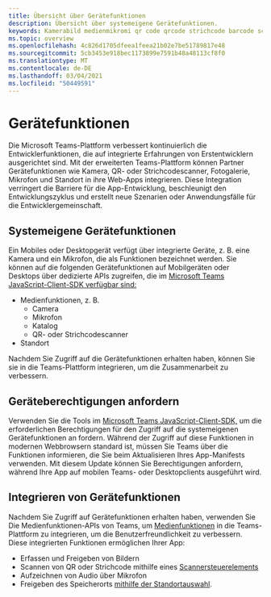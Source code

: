 ```yaml
---
title: Übersicht über Gerätefunktionen
description: Übersicht über systemeigene Gerätefunktionen.
keywords: Kamerabild medienmikromi qr code qrcode strichcode barcode scan scanner location map funktionen systemeigene Geräteberechtigungen
ms.topic: overview
ms.openlocfilehash: 4c826d1705dfeea1feea21b02e7be51789817e48
ms.sourcegitcommit: 5cb3453e918bec1173899e7591b48a48113cf8f0
ms.translationtype: MT
ms.contentlocale: de-DE
ms.lasthandoff: 03/04/2021
ms.locfileid: "50449591"
---
```

# <a name="device-capabilities"></a>Gerätefunktionen 

Die Microsoft Teams-Plattform verbessert kontinuierlich die Entwicklerfunktionen, die auf integrierte Erfahrungen von Erstentwicklern ausgerichtet sind. Mit der erweiterten Teams-Plattform können Partner Gerätefunktionen wie Kamera, QR- oder Strichcodescanner, Fotogalerie, Mikrofon und Standort in ihre Web-Apps integrieren. Diese Integration verringert die Barriere für die App-Entwicklung, beschleunigt den Entwicklungszyklus und erstellt neue Szenarien oder Anwendungsfälle für die Entwicklergemeinschaft.

## <a name="native-device-capabilities"></a>Systemeigene Gerätefunktionen

Ein Mobiles oder Desktopgerät verfügt über integrierte Geräte, z. B. eine Kamera und ein Mikrofon, die als Funktionen bezeichnet werden. Sie können auf die folgenden Gerätefunktionen auf Mobilgeräten oder Desktops über dedizierte APIs zugreifen, die im [Microsoft Teams JavaScript-Client-SDK verfügbar sind:](/javascript/api/overview/msteams-client?view=msteams-client-js-latest&preserve-view=true)
* Medienfunktionen, z. B.
    * Camera
    * Mikrofon
    * Katalog
    * QR- oder Strichcodescanner
* Standort

Nachdem Sie Zugriff auf die Gerätefunktionen erhalten haben, können Sie sie in die Teams-Plattform integrieren, um die Zusammenarbeit zu verbessern. 

## <a name="request-device-permissions"></a>Geräteberechtigungen anfordern

Verwenden Sie die Tools im [Microsoft Teams JavaScript-Client-SDK,](/javascript/api/overview/msteams-client?view=msteams-client-js-latest&preserve-view=true) um die erforderlichen Berechtigungen für den Zugriff auf die systemeigenen Gerätefunktionen an fordern. [](native-device-permissions.md) Während der Zugriff auf diese Funktionen in modernen Webbrowsern standard ist, müssen Sie Teams über die Funktionen informieren, die Sie beim Aktualisieren Ihres App-Manifests verwenden. Mit diesem Update können Sie Berechtigungen anfordern, während Ihre App auf mobilen Teams- oder Desktopclients ausgeführt wird.
 
 ## <a name="integrate-device-capabilities"></a>Integrieren von Gerätefunktionen

Nachdem Sie Zugriff auf Gerätefunktionen erhalten haben, verwenden Sie Die Medienfunktionen-APIs von Teams, um [Medienfunktionen](mobile-camera-image-permissions.md) in die Teams-Plattform zu integrieren, um die Benutzerfreundlichkeit zu verbessern. Diese integrierten Funktionen ermöglichen Ihrer App:

* Erfassen und Freigeben von Bildern
* Scannen von QR oder Strichcode mithilfe eines [Scannersteuerelements](qr-barcode-scanner-capability.md)
* Aufzeichnen von Audio über Mikrofon
* Freigeben des Speicherorts [mithilfe der Standortauswahl](location-capability.md).
